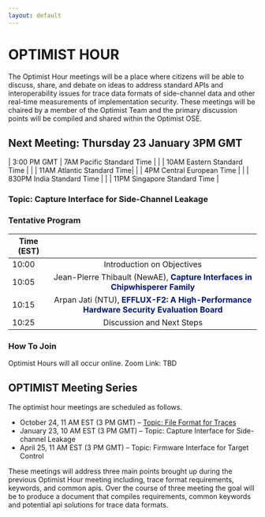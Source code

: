 ```yaml
---
layout: default
---
```


# OPTIMIST HOUR

The Optimist Hour meetings will be a place where citizens will be able
to discuss, share, and debate on ideas to address standard APIs and
interoperability issues for trace data formats of side-channel data
and other real-time measurements of implementation security. These
meetings will be chaired by a member of the Optimist Team and the
primary discussion points will be compiled and shared within the
Optimist OSE.

## Next Meeting: Thursday 23 January 3PM GMT

| 3:00 PM GMT | 7AM Pacific Standard Time |
|             | 10AM Eastern Standard Time |
|             | 11AM Atlantic Standard Time|
|             | 4PM Central European Time |
|             | 830PM India Standard Time  |
|             | 11PM Singapore Standard Time |

### Topic: Capture Interface for Side-Channel Leakage


### Tentative Program

| Time (EST)|     |
| ---   | :---: |
| 10:00  | Introduction on Objectives |
| 10:05  | Jean-Pierre Thibault (NewAE), <span style="color:#011673;font-weight:bold;">Capture Interfaces in Chipwhisperer Family</span>  |
| 10:15 | Arpan Jati (NTU), <span style="color:#011673;font-weight:bold;">EFFLUX-F2: A High-Performance Hardware Security Evaluation Board</span>  |
| 10:25 | Discussion and Next Steps |

### How To Join

Optimist Hours will all occur online.
Zoom Link: TBD

## OPTIMIST Meeting Series

The optimist hour meetings are scheduled as follows.

* October 24, 11 AM EST (3 PM GMT) – [Topic: File Format for Traces](https://optimist-ose.org/optimist-hour-24)
* January 23, 10 AM EST (3 PM GMT) – Topic: Capture Interface for Side-channel Leakage
* April 25, 11 AM EST (3 PM GMT) – Topic: Firmware Interface for Target Control

These meetings will address three main points brought up during the
previous Optimist Hour meeting including, trace format requirements,
keywords, and common apis. Over the course of three meeting the goal
will be to produce a document that compiles requirements, common
keywords and potential api solutions for trace data formats.

